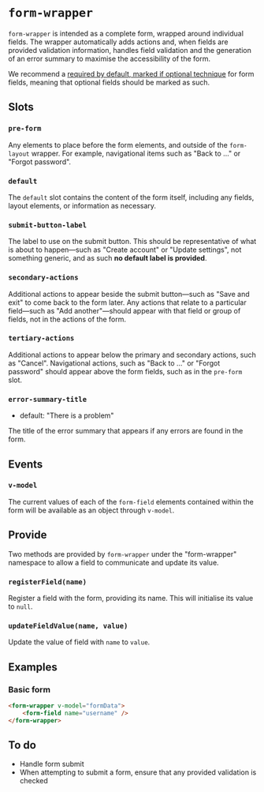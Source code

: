# `form-wrapper`

`form-wrapper` is intended as a complete form, wrapped around individual fields. The wrapper automatically adds actions and, when fields are provided validation information, handles field validation and the generation of an error summary to maximise the accessibility of the form.

We recommend a [required by default, marked if optional technique](https://adamsilver.io/blog/how-to-highlight-required-and-optional-form-fields/) for form fields, meaning that optional fields should be marked as such.

## Slots

### `pre-form`

Any elements to place before the form elements, and outside of the `form-layout` wrapper. For example, navigational items such as "Back to …" or "Forgot password".

### `default`

The `default` slot contains the content of the form itself, including any fields, layout elements, or information as necessary.

### `submit-button-label`

The label to use on the submit button. This should be representative of what is about to happen—such as "Create account" or "Update settings", not something generic, and as such **no default label is provided**.

### `secondary-actions`

Additional actions to appear beside the submit button—such as "Save and exit" to come back to the form later. Any actions that relate to a particular field—such as "Add another"—should appear with that field or group of fields, not in the actions of the form.

### `tertiary-actions`

Additional actions to appear below the primary and secondary actions, such as "Cancel". Navigational actions, such as "Back to …" or "Forgot password" should appear above the form fields, such as in the `pre-form` slot.

### `error-summary-title`

- default: "There is a problem"

The title of the error summary that appears if any errors are found in the form.

## Events

### `v-model`

The current values of each of the `form-field` elements contained within the form will be available as an object through `v-model`.

## Provide

Two methods are provided by `form-wrapper` under the "form-wrapper" namespace to allow a field to communicate and update its value.

### `registerField(name)`

Register a field with the form, providing its name. This will initialise its value to `null`.

### `updateFieldValue(name, value)`

Update the value of field with `name` to `value`.

## Examples

### Basic form

```html
<form-wrapper v-model="formData">
	<form-field name="username" />
</form-wrapper>
```

## To do

- Handle form submit
- When attempting to submit a form, ensure that any provided validation is checked
